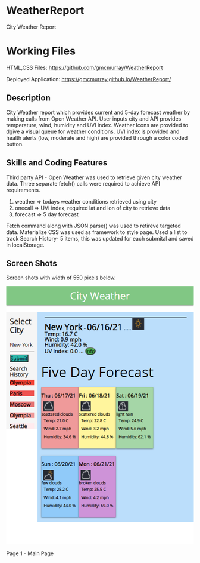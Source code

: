 # WeatherReport
City Weather Report

# Working Files
HTML,CSS Files: https://github.com/gmcmurray/WeatherReport

Deployed Application: https://gmcmurray.github.io/WeatherReport/


## Description 

City Weather report which provides current and 5-day forecast weather
by making calls from Open Weather API.  User inputs city and 
API provides temperature, wind, humidity and UVI index.
Weather Icons are provided to dgive a visual queue for
weather conditions.  UVI index is provided and health alerts
(low, moderate and high) are provided through a color coded
button.


## Skills and Coding Features
Third party API - Open Weather was used to retrieve given city weather data.
Three separate fetch() calls were required to achieve API requirements.
1) weather => todays weather conditions retrieved using city
2) onecall => UVI index, required lat and lon of city to  retrieve data
3) forecast => 5 day forecast 

Fetch command along with JSON.parse() was used to retireve targeted data.
Materialize CSS was used as framework to style page.  Used a list to
track Search History- 5 items, this was updated for each submital and saved
in localStorage.

## Screen Shots
Screen shots with width of 550 pixels below.

![550 pixel width screen shot of Portfolio.](./assets/Images/WeatherReport550px.png)

Page 1 - Main Page
